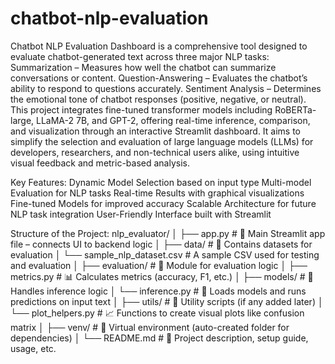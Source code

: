 # chatbot-nlp-evaluation
Chatbot NLP Evaluation Dashboard is a comprehensive tool designed to evaluate chatbot-generated text across three major NLP tasks:
Summarization – Measures how well the chatbot can summarize conversations or content.
Question-Answering – Evaluates the chatbot’s ability to respond to questions accurately.
Sentiment Analysis – Determines the emotional tone of chatbot responses (positive, negative, or neutral).
This project integrates fine-tuned transformer models including RoBERTa-large, LLaMA-2 7B, and GPT-2, offering real-time inference, comparison, and visualization through an interactive Streamlit dashboard.
It aims to simplify the selection and evaluation of large language models (LLMs) for developers, researchers, and non-technical users alike, using intuitive visual feedback and metric-based analysis.

Key Features:
Dynamic Model Selection based on input type
Multi-model Evaluation for NLP tasks
Real-time Results with graphical visualizations
Fine-tuned Models for improved accuracy
Scalable Architecture for future NLP task integration
User-Friendly Interface built with Streamlit

Structure of the Project:
nlp_evaluator/
│
├── app.py                         # 🚀 Main Streamlit app file – connects UI to backend logic
│
├── data/                          # 📁 Contains datasets for evaluation
│   └── sample_nlp_dataset.csv     # A sample CSV used for testing and evaluation
│
├── evaluation/                    # 📁 Module for evaluation logic
│   ├── metrics.py                 # 📊 Calculates metrics (accuracy, F1, etc.)
│
├── models/                        # 📁 Handles inference logic
│   └── inference.py              # 🧠 Loads models and runs predictions on input text
│
├── utils/                         # 📁 Utility scripts (if any added later)
│    └── plot_helpers.py           # 📈 Functions to create visual plots like confusion matrix
│
├── venv/                          # 📁 Virtual environment (auto-created folder for dependencies)
│
└── README.md                      # 📄 Project description, setup guide, usage, etc.

